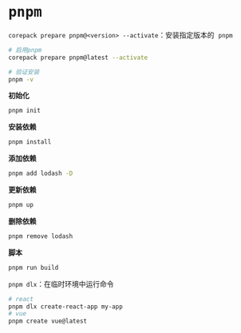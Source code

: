 # <samp>pnpm</samp>

<samp>`corepack prepare pnpm@<version> --activate`：安装指定版本的 `pnpm`</samp>

```sh
# 启用pnpm
corepack prepare pnpm@latest --activate

# 验证安装
pnpm -v
```

<samp>**初始化**</samp>

```sh
pnpm init
```

<samp>**安装依赖**</samp>

```sh
pnpm install
```

<samp>**添加依赖**</samp>

```sh
pnpm add lodash -D
```

<samp><b>更新依赖</b></samp>

```sh
pnpm up
```

<samp><b>删除依赖</b></samp>

```sh
pnpm remove lodash
```

<samp>**脚本**</samp>

```sh
pnpm run build
```

<samp>`pnpm dlx`：在临时环境中运行命令</samp>

```sh
# react
pnpm dlx create-react-app my-app
# vue
pnpm create vue@latest
```
